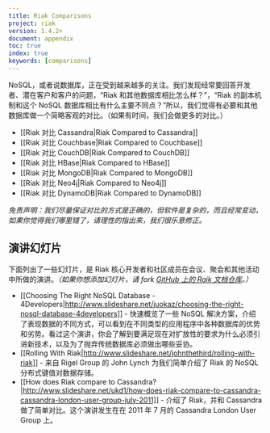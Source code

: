 ```yaml
---
title: Riak Comparisons
project: riak
version: 1.4.2+
document: appendix
toc: true
index: true
keywords: [comparisons]
---
```


NoSQL，或者说数据库，正在受到越来越多的关注。我们发现经常要回答开发者、潜在客户和客户的问题，“Riak 和其他数据库相比怎么样？”，“Riak 的副本机制和这个 NoSQL 数据库相比有什么主要不同点？”所以，我们觉得有必要和其他数据库做一个简略客观的对比。（如果有时间，我们会做更多的对比。）

* [[Riak 对比 Cassandra|Riak Compared to Cassandra]]
* [[Riak 对比 Couchbase|Riak Compared to Couchbase]]
* [[Riak 对比 CouchDB|Riak Compared to CouchDB]]
* [[Riak 对比 HBase|Riak Compared to HBase]]
* [[Riak 对比 MongoDB|Riak Compared to MongoDB]]
* [[Riak 对比 Neo4j|Riak Compared to Neo4j]]
* [[Riak 对比 DynamoDB|Riak Compared to DynamoDB]]

_免责声明：我们尽量保证对比的方式是正确的，但软件是复杂的，而且经常变动，如果你觉得我们哪里错了，请理性的指出来，我们很乐意修正。_

## 演讲幻灯片

下面列出了一些幻灯片，是 Riak 核心开发者和社区成员在会议、聚会和其他活动中所做的演讲。*（如果你想添加幻灯片，请 fork [GitHub 上的 Raik 文档仓库](https://github.com/basho/basho_docs)。）*

* [[Choosing The Right NoSQL Database - 4Developers|http://www.slideshare.net/juokaz/choosing-the-right-nosql-database-4developers]] - 快速概览了一些 NoSQL 解决方案，介绍了表现数据的不同方式，可以看到在不同类型的应用程序中各种数据库的优势和劣势。看过这个演讲，你会了解到要满足现在对扩放性的要求为什么必须引进新技术，以及为了抛弃传统数据库必须做出哪些妥协。
* [[Rolling With Riak|http://www.slideshare.net/johnthethird/rolling-with-riak]] - 来自 Rigel Group 的 John Lynch 为我们简单介绍了 Riak 的 NoSQL 分布式键值对数据存储。
* [[How does Riak compare to Cassandra?|http://www.slideshare.net/ukd1/how-does-riak-compare-to-cassandra-cassandra-london-user-group-july-2011]] - 介绍了 Riak，并和 Cassandra 做了简单对比。这个演讲发生在在 2011 年 7 月的 Cassandra London User Group 上。
